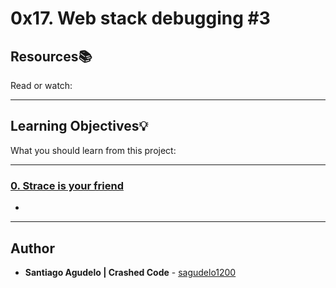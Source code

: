 # 0x17. Web stack debugging #3

## Resources:books:
Read or watch:

---
## Learning Objectives:bulb:
What you should learn from this project:

---

### [0. Strace is your friend](./0-strace_is_your_friend.pp)
* 

---

## Author
* **Santiago Agudelo | Crashed Code** - [sagudelo1200](https://github.com/sagudelo1200)